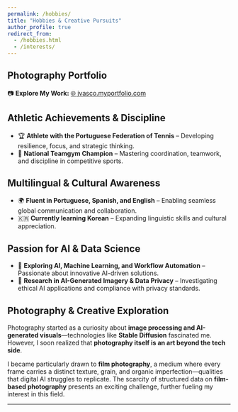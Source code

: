 ```yaml
---
permalink: /hobbies/
title: "Hobbies & Creative Pursuits"
author_profile: true
redirect_from: 
  - /hobbies.html
  - /interests/
---
```

## **Photography Portfolio**  
📷 **Explore My Work:** [🌐 jvasco.myportfolio.com](https://jvasco.myportfolio.com)  

## **Athletic Achievements & Discipline**  
- 🏆 **Athlete with the Portuguese Federation of Tennis** – Developing resilience, focus, and strategic thinking.  
- 🤸 **National Teamgym Champion** – Mastering coordination, teamwork, and discipline in competitive sports.  

## **Multilingual & Cultural Awareness**  
- 🌍 **Fluent in Portuguese, Spanish, and English** – Enabling seamless global communication and collaboration.  
- 🇰🇷 **Currently learning Korean** – Expanding linguistic skills and cultural appreciation.  

## **Passion for AI & Data Science**  
- 🤖 **Exploring AI, Machine Learning, and Workflow Automation** – Passionate about innovative AI-driven solutions.  
- 🔬 **Research in AI-Generated Imagery & Data Privacy** – Investigating ethical AI applications and compliance with privacy standards.  

## **Photography & Creative Exploration**  
Photography started as a curiosity about **image processing and AI-generated visuals**—technologies like **Stable Diffusion** fascinated me.  
However, I soon realized that **photography itself is an art beyond the tech side**.  

I became particularly drawn to **film photography**, a medium where every frame carries a distinct texture, grain, and organic imperfection—qualities that digital AI struggles to replicate. The scarcity of structured data on **film-based photography** presents an exciting challenge, further fueling my interest in this field.  

---